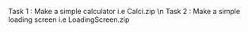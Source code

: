 Task 1 : Make a simple calculator        i.e Calci.zip \n
Task 2 : Make a simple loading screen    i.e LoadingScreen.zip
